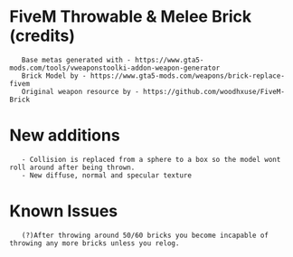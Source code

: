 # FiveM Throwable & Melee Brick (credits)

       Base metas generated with - https://www.gta5-mods.com/tools/vweaponstoolki-addon-weapon-generator
       Brick Model by - https://www.gta5-mods.com/weapons/brick-replace-fivem
       Original weapon resource by - https://github.com/woodhxuse/FiveM-Brick

# New additions

       - Collision is replaced from a sphere to a box so the model wont roll around after being thrown.
       - New diffuse, normal and specular texture

# Known Issues
       (?)After throwing around 50/60 bricks you become incapable of throwing any more bricks unless you relog.

